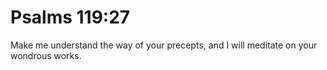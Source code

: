 # Psalms 119:27

Make me understand the way of your precepts, and I will meditate on your wondrous works.

